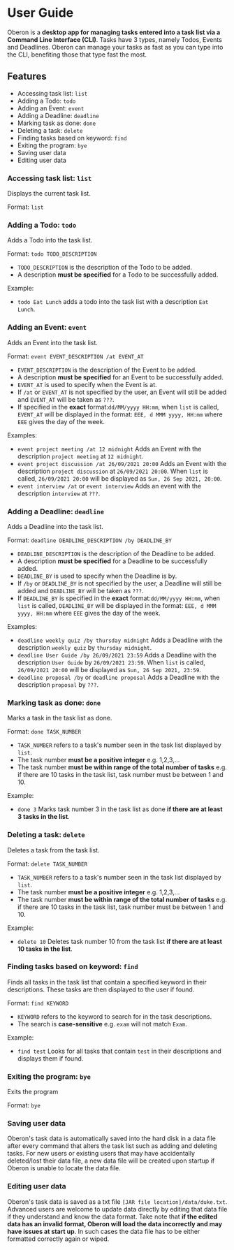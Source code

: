 # User Guide

Oberon is a **desktop app for managing tasks entered into a task list via a Command Line Interface (CLI)**. Tasks have 
3 types, namely Todos, Events and Deadlines. Oberon can manage your tasks as fast as you can type into the CLI, 
benefiting those that type fast the most.

## Features
* Accessing task list: `list`
* Adding a Todo: `todo`
* Adding an Event: `event`
* Adding a Deadline: `deadline`
* Marking task as done: `done`
* Deleting a task: `delete`
* Finding tasks based on keyword: `find`
* Exiting the program: `bye`
* Saving user data
* Editing user data

### Accessing task list: `list`
Displays the current task list.

Format: `list`

### Adding a Todo: `todo`
Adds a Todo into the task list.

Format: `todo TODO_DESCRIPTION`
* `TODO_DESCRIPTION` is the description of the Todo to be added.
* A description **must be specified** for a Todo to be successfully added.

Example:
* `todo Eat Lunch` adds a todo into the task list with a description `Eat Lunch`.

### Adding an Event: `event`
Adds an Event into the task list.

Format: `event EVENT_DESCRIPTION /at EVENT_AT`
* `EVENT_DESCRIPTION` is the description of the Event to be added.
* A description **must be specified** for an Event to be successfully added.
* `EVENT_AT` is used to specify when the Event is at.
* If `/at` or `EVENT_AT` is not specified by the user, an Event will still be added and `EVENT_AT` will be taken as 
  `???`.
* If specified in the **exact** format:`dd/MM/yyyy HH:mm`, when `list` is called, `EVENT_AT` will be 
  displayed in the format: `EEE, d MMM yyyy, HH:mm` where `EEE` gives the day of the week.

Examples:
* `event project meeting /at 12 midnight` Adds an Event with the description `project meeting` at `12 midnight`.
* `event project discussion /at 26/09/2021 20:00` Adds an Event with the description `project discussion` at 
  `26/09/2021 20:00`. When `list` is called, `26/09/2021 20:00` will be displayed as `Sun, 26 Sep 2021, 20:00`.
* `event interview /at` or `event interview` Adds an event with the description `interview` at `???`.

### Adding a Deadline: `deadline`
Adds a Deadline into the task list.

Format: `deadline DEADLINE_DESCRIPTION /by DEADLINE_BY`
* `DEADLINE_DESCRIPTION` is the description of the Deadline to be added.
* A description **must be specified** for a Deadline to be successfully added.
* `DEADLINE_BY` is used to specify when the Deadline is by.
* If `/by` or `DEADLINE_BY` is not specified by the user, a Deadline will still be added and `DEADLINE_BY` will be 
  taken as `???`.
* If `DEADLINE_BY` is specified in the **exact** format:`dd/MM/yyyy HH:mm`, when `list` is called, `DEADLINE_BY` will 
  be displayed in the format: `EEE, d MMM yyyy, HH:mm` where `EEE` gives the day of the week.

Examples:
* `deadline weekly quiz /by thursday midnight` Adds a Deadline with the description `weekly quiz` by 
  `thursday midnight`.
* `deadline User Guide /by 26/09/2021 23:59` Adds a Deadline with the description `User Guide` by
  `26/09/2021 23:59`. When `list` is called, `26/09/2021 20:00` will be displayed as `Sun, 26 Sep 2021, 23:59`.
* `deadline proposal /by` or `deadline proposal` Adds a Deadline with the description `proposal` by `???`.

### Marking task as done: `done`
Marks a task in the task list as done.

Format: `done TASK_NUMBER`
* `TASK_NUMBER` refers to a task's number seen in the task list displayed by `list`.
* The task number **must be a positive integer** e.g. 1,2,3,...
* The task number **must be within range of the total number of tasks** e.g. if there are 10 tasks in the task list, 
  task number must be between 1 and 10.
  
Example: 
* `done 3` Marks task number 3 in the task list as done **if there are at least 3 tasks in the list**.

### Deleting a task: `delete`
Deletes a task from the task list.

Format: `delete TASK_NUMBER`
* `TASK_NUMBER` refers to a task's number seen in the task list displayed by `list`.
* The task number **must be a positive integer** e.g. 1,2,3,...
* The task number **must be within range of the total number of tasks** e.g. if there are 10 tasks in the task list,
  task number must be between 1 and 10.

Example:
* `delete 10` Deletes task number 10 from the task list  **if there are at least 10 tasks in the list**.

### Finding tasks based on keyword: `find`
Finds all tasks in the task list that contain a specified keyword in their descriptions. These tasks are then displayed 
to the user if found.

Format: `find KEYWORD`
* `KEYWORD` refers to the keyword to search for in the task descriptions.
* The search is **case-sensitive** e.g. `exam` will not match `Exam`.

Example:
* `find test` Looks for all tasks that contain `test` in their descriptions and displays them if found.

### Exiting the program: `bye`
Exits the program

Format: `bye`

### Saving user data
Oberon's task data is automatically saved into the hard disk in a data file after every command that alters the task 
list such as adding and deleting tasks. For new users or existing users that may have accidentally deleted/lost their 
data file, a new data file will be created upon startup if Oberon is unable to locate the data file.

### Editing user data
Oberon's task data is saved as a txt file `[JAR file location]/data/duke.txt`. Advanced users are welcome to 
update data directly by editing that data file if they understand and know the data format. Take note that **if the 
edited data has an invalid format, Oberon will load the data incorrectly and may have issues at start up**. In such cases the data file has to be either formatted 
correctly again or wiped.

